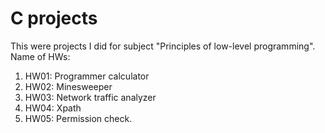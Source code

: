 # C projects

This were projects I did for subject "Principles of low-level programming".
Name of HWs:
<ol>
<li>HW01: Programmer calculator</li>
<li>HW02: Minesweeper</li>
<li>HW03: Network traffic analyzer</li>
<li>HW04: Xpath</li>
<li>HW05: Permission check.</li>
</ol>
